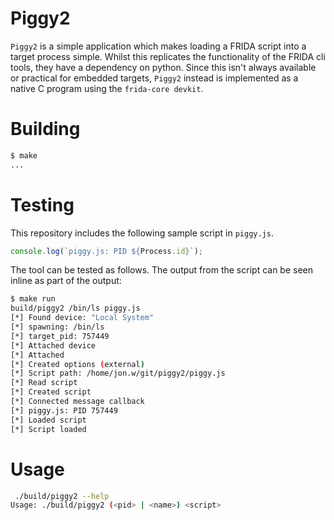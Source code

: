 # Piggy2
`Piggy2` is a simple application which makes loading a FRIDA script into a target process simple. Whilst this replicates the functionality of the FRIDA cli tools, they have a dependency on python. Since this isn't always available or practical for embedded targets, `Piggy2` instead is implemented as a native C program using the `frida-core devkit`.

# Building
```bash
$ make
...
```

# Testing
This repository includes the following sample script in `piggy.js`.
```js
console.log(`piggy.js: PID ${Process.id}`);
```

The tool can be tested as follows. The output from the script can be seen inline as part of the output:
```bash
$ make run
build/piggy2 /bin/ls piggy.js
[*] Found device: "Local System"
[*] spawning: /bin/ls
[*] target_pid: 757449
[*] Attached device
[*] Attached
[*] Created options (external)
[*] Script path: /home/jon.w/git/piggy2/piggy.js
[*] Read script
[*] Created script
[*] Connected message callback
[*] piggy.js: PID 757449
[*] Loaded script
[*] Script loaded
```

# Usage
```bash
 ./build/piggy2 --help
Usage: ./build/piggy2 (<pid> | <name>) <script>
```
